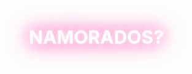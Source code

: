 <!DOCTYPE html>
<html lang="pt-BR">
<head>
  <meta charset="UTF-8">
  <meta name="viewport" content="width=device-width, initial-scale=1.0">
  <title>NAMORADOS?</title>
  <style>
    * {
      margin: 0;
      padding: 0;
      box-sizing: border-box;
    }

    body {
      height: 100vh;
      background: radial-gradient(circle at top, #ffb6c1, #ff69b4, #ff1493);
      display: flex;
      justify-content: center;
      align-items: center;
      font-family: "Poppins", sans-serif;
      overflow: hidden;
      animation: backgroundMove 10s infinite alternate ease-in-out;
    }

    @keyframes backgroundMove {
      0% { background-position: left top; }
      100% { background-position: right bottom; }
    }

    h1 {
      font-size: 3rem; /* menor agora */
      color: white;
      text-shadow: 0 0 15px #fff, 0 0 30px #ff69b4, 0 0 60px #ff1493;
      animation: pulse 2s infinite alternate;
      text-align: center;
    }

    @keyframes pulse {
      from {
        transform: scale(1);
        text-shadow: 0 0 15px #fff, 0 0 30px #ff69b4, 0 0 60px #ff1493;
      }
      to {
        transform: scale(1.05);
        text-shadow: 0 0 30px #fff, 0 0 50px #ff69b4, 0 0 100px #ff1493;
      }
    }

    .heart {
      position: absolute;
      color: white;
      font-size: 1.2rem;
      animation: float 6s linear infinite;
      opacity: 0.8;
    }

    @keyframes float {
      from {
        transform: translateY(100vh) scale(0.5);
        opacity: 0;
      }
      25% {
        opacity: 1;
      }
      to {
        transform: translateY(-10vh) scale(1.2);
        opacity: 0;
      }
    }
  </style>
</head>
<body>
  <h1>NAMORADOS?</h1>

  <script>
    function createHeart() {
      const heart = document.createElement("div");
      heart.classList.add("heart");
      heart.innerHTML = "❤️";
      heart.style.left = Math.random() * 100 + "vw";
      heart.style.animationDuration = 4 + Math.random() * 4 + "s";
      document.body.appendChild(heart);
      setTimeout(() => heart.remove(), 8000);
    }

    setInterval(createHeart, 500);
  </script>
</body>
</html>
